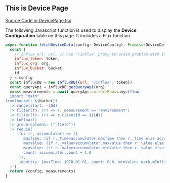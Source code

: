 ## This is Device Page

[Source Code in DevicePage.tsx](https://github.com/bonitoo-io/iot-center-v2/blob/master/app/ui/src/pages/DevicePage.tsx)

The following Javascript function is used to display the **Device Configuration** table on this page.
It includes a Flux function.

```js
async function fetchDeviceData(config: DeviceConfig): Promise<DeviceData> {
  const {
    // influx_url: url, // use '/influx' proxy to avoid problem with InfluxDB v2 Beta (Docker)
    influx_token: token,
    influx_org: org,
    influx_bucket: bucket,
    id,
  } = config
  const influxDB = new InfluxDB({url: '/influx', token})
  const queryApi = influxDB.getQueryApi(org)
  const measurements = await queryApi.collectRows<any>(flux`
  import "math"
from(bucket: ${bucket})
  |> range(start: -30d)
  |> filter(fn: (r) => r._measurement == "environment")
  |> filter(fn: (r) => r.clientId == ${id})
  |> toFloat()
  |> group(columns: ["_field"])
  |> reduce(
      fn: (r, accumulator) => ({
        maxTime: (if r._time>accumulator.maxTime then r._time else accumulator.maxTime),
        maxValue: (if r._value>accumulator.maxValue then r._value else accumulator.maxValue),
        minValue: (if r._value<accumulator.minValue then r._value else accumulator.minValue),
        count: accumulator.count + 1.0
      }),
      identity: {maxTime: 1970-01-01, count: 0.0, minValue: math.mInf(sign: 1), maxValue: math.mInf(sign: -1)}
  )`)
  return {config, measurements}
}
```

